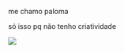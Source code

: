 me chamo paloma

só isso pq não tenho criatividade

![](https://www.google.com/url?sa=i&url=https%3A%2F%2Fcantodosgatinhos.blogspot.com%2Fp%2Fblog-page_2.html&psig=AOvVaw163dJaSzry9U9W_1jl8qfM&ust=1687459019132000&source=images&cd=vfe&ved=0CBEQjRxqGAoTCJjO8O-A1f8CFQAAAAAdAAAAABCTAQ)
